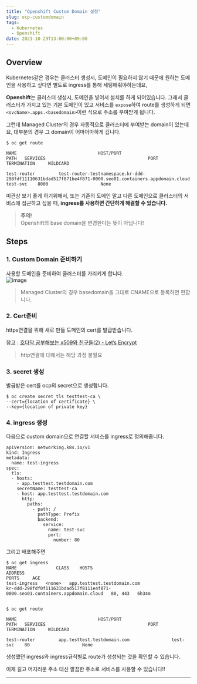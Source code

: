 ```yaml
---
title: "Openshift Custom Domain 설정"
slug: ocp-customdomain
tags:
  - Kubernetes
  - Openshift
date: 2021-10-29T13:00:00+09:00
---
```


## Overview

Kubernetes같은 경우는 클러스터 생성시, 도메인이 필요하지 않기 때문에 원하는 도메인을 사용하고 싶다면 별도로 ingress를 통해 세팅해줘야하는데요,

**Openshift**는 클러스터 생성시, 도메인을 넣어서 설치를 하게 되어있습니다. 그래서 클러스터가 가지고 있는 기본 도메인이 있고 서비스를 `expose`하여 route를 생성하게 되면 `<svcName>.apps.<basedomain>`이런 식으로 주소를 부여받게 됩니다.

그런데 Managed Cluster의 경우 자동적으로 클러스터에 부여받는 domain이 있는데요, 대부분의 경우 그 domain이 어마어마하게 깁니다.

```
$ oc get route

NAME                               HOST/PORT                                                                                                                                PATH   SERVICES                                       PORT    TERMINATION     WILDCARD

test-router         test-router-testnamespace.kr-ddd-298fdf11110631bdad517f871be4f871-0000.seo01.containers.appdomain.cloud                test-svc    8000                    None
```


미관상 보기 좋게 하기위해서, 또는 기존의 도메인 말고 다른 도메인으로 클러스터의 서비스에 접근하고 싶을 때, **ingress를 사용하면 간단하게 해결할 수 있습니다.**

> **주의!**  
> Openshift의 base domain을 변경한다는 뜻이 아닙니다!

## Steps

### 1. Custom Domain 준비하기

사용할 도메인을 준비하여 클러스터를 가리키게 합니다.  
![image](https://user-images.githubusercontent.com/15958325/139383918-a71c92eb-c989-4fa4-81c1-0d92ec96b886.png)

> Managed Cluster의 경우 basedomain을 그대로 CNAME으로 등록하면 편합니다.

### 2. Cert준비

https연결을 위해 새로 만들 도메인의 cert를 발급받습니다.

참고 : [호다닥 공부해보는 x509와 친구들(2) - Let’s Encrypt](https://gruuuuu.github.io/security/letsencrypt/)

> http연결에 대해서는 해당 과정 불필요

### 3. secret 생성

발급받은 cert를 ocp의 secret으로 생성합니다.

```
$ oc create secret tls testtest-ca \
--cert={location of certificate} \
--key={location of private key}
```

### 4. ingress 생성

다음으로 custom domain으로 연결할 서비스를 ingress로 정의해줍니다.

```
apiVersion: networking.k8s.io/v1
kind: Ingress
metadata:
  name: test-ingress
spec:
  tls:
  - hosts:
    - app.testtest.testdomain.com
    secretName: testtest-ca
    - host: app.testtest.testdomain.com
      http:
        paths:
          - path: /
            pathType: Prefix
            backend:
              service:
                name: test-svc
                port:
                  number: 80
```

그리고 배포해주면

```
$ oc get ingress
NAME               CLASS    HOSTS                                                                                                                            ADDRESS                                                                              PORTS     AGE
test-ingress   <none>   app.testtest.testdomain.com                                                                                                        kr-ddd-298fdf0f111631bdad517f8111e4f871-0000.seo01.containers.appdomain.cloud   80, 443   6h34m


$ oc get route

NAME                               HOST/PORT                                                                                                                                PATH   SERVICES                                       PORT    TERMINATION     WILDCARD

test-router         app.testtest.testdomain.com                test-svc    80                    None
```

생성했던 ingress와 ingress규칙별로 route가 생성되는 것을 확인할 수 있습니다.

이제 길고 어지러운 주소 대신 깔끔한 주소로 서비스를 사용할 수 있습니다!!

---
